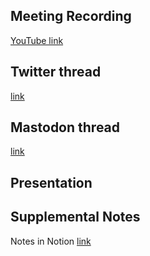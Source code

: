 ## Meeting Recording

[YouTube link](----)

## Twitter thread

[link](----)

## Mastodon thread

[link](----)

## Presentation


## Supplemental Notes

Notes in Notion [link](----)
